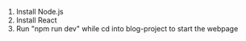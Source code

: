 1. Install Node.js
2. Install React
3. Run "npm run dev" while cd into blog-project to start the webpage 
